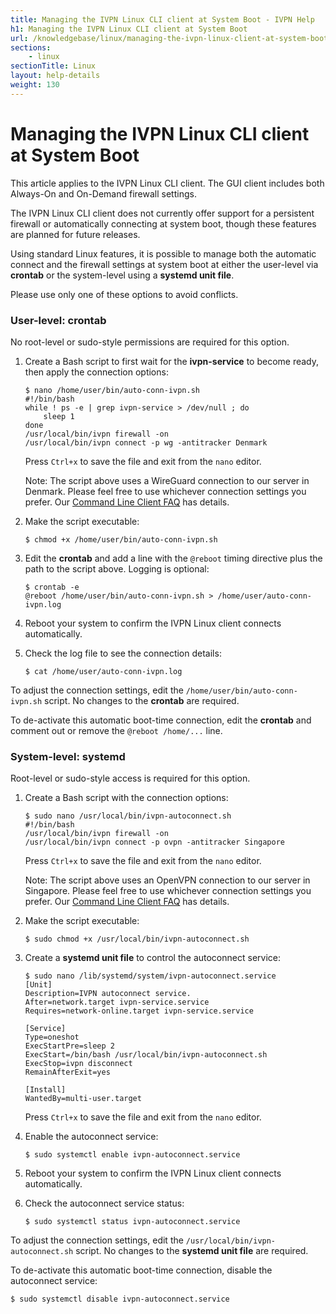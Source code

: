 ```yaml
---
title: Managing the IVPN Linux CLI client at System Boot - IVPN Help
h1: Managing the IVPN Linux CLI client at System Boot
url: /knowledgebase/linux/managing-the-ivpn-linux-client-at-system-boot/
sections:
    - linux
sectionTitle: Linux
layout: help-details
weight: 130
---
```

# Managing the IVPN Linux CLI client at System Boot

<div markdown="1" class="notice notice--warning">
This article applies to the IVPN Linux CLI client.  The GUI client includes both Always-On and On-Demand firewall settings.
</div>


The IVPN Linux CLI client does not currently offer support for a persistent firewall or automatically connecting at system boot, though these features are planned for future releases.

Using standard Linux features, it is possible to manage both the automatic connect and the firewall settings at system boot at either the user-level via **crontab** or the system-level using a **systemd unit file**.

Please use only one of these options to avoid conflicts.

### User-level: crontab

<div markdown="1" class="notice notice--info">
No root-level or sudo-style permissions are required for this option.
</div>

1.  Create a Bash script to first wait for the **ivpn-service** to become ready, then apply the connection options:

    ```
    $ nano /home/user/bin/auto-conn-ivpn.sh
    #!/bin/bash
    while ! ps -e | grep ivpn-service > /dev/null ; do
        sleep 1
    done
    /usr/local/bin/ivpn firewall -on
    /usr/local/bin/ivpn connect -p wg -antitracker Denmark
    ```

    Press `Ctrl+x` to save the file and exit from the `nano` editor.

    <div markdown="1" class="notice notice--info">
    Note: The script above uses a WireGuard connection to our server in Denmark. Please feel free to use whichever connection settings you prefer. Our <a href="/knowledgebase/general/command-line-client-faq/">Command Line Client FAQ</a> has details.
    </div>

2.  Make the script executable:

    ```
    $ chmod +x /home/user/bin/auto-conn-ivpn.sh
    ```

3.  Edit the **crontab** and add a line with the `@reboot` timing directive plus the path to the script above. Logging is optional:

    ```
    $ crontab -e
    @reboot /home/user/bin/auto-conn-ivpn.sh > /home/user/auto-conn-ivpn.log
    ```

4.  Reboot your system to confirm the IVPN Linux client connects automatically.

5.  Check the log file to see the connection details:

    ```
    $ cat /home/user/auto-conn-ivpn.log
    ```

To adjust the connection settings, edit the `/home/user/bin/auto-conn-ivpn.sh` script. No changes to the **crontab** are required.

To de-activate this automatic boot-time connection, edit the **crontab** and comment out or remove the `@reboot /home/...` line.

### System-level: systemd

<div markdown="1" class="notice notice--info">
Root-level or sudo-style access is required for this option.
</div>

1.  Create a Bash script with the connection options:

    ```
    $ sudo nano /usr/local/bin/ivpn-autoconnect.sh
    #!/bin/bash
    /usr/local/bin/ivpn firewall -on
    /usr/local/bin/ivpn connect -p ovpn -antitracker Singapore
    ```

    Press `Ctrl+x` to save the file and exit from the `nano` editor.

    <div markdown="1" class="notice notice--info">
    Note: The script above uses an OpenVPN connection to our server in Singapore. Please feel free to use whichever connection settings you prefer. Our <a href="/knowledgebase/general/command-line-client-faq/">Command Line Client FAQ</a> has details.
    </div>

2.  Make the script executable:

    ```
    $ sudo chmod +x /usr/local/bin/ivpn-autoconnect.sh
    ```

3.  Create a **systemd unit file** to control the autoconnect service:

    ```
    $ sudo nano /lib/systemd/system/ivpn-autoconnect.service
    [Unit]
    Description=IVPN autoconnect service.
    After=network.target ivpn-service.service
    Requires=network-online.target ivpn-service.service

    [Service]
    Type=oneshot
    ExecStartPre=sleep 2
    ExecStart=/bin/bash /usr/local/bin/ivpn-autoconnect.sh
    ExecStop=ivpn disconnect
    RemainAfterExit=yes

    [Install]
    WantedBy=multi-user.target
    ```

    Press `Ctrl+x` to save the file and exit from the `nano` editor.

4.  Enable the autoconnect service:

    ```
    $ sudo systemctl enable ivpn-autoconnect.service
    ```

5.  Reboot your system to confirm the IVPN Linux client connects automatically.

6.  Check the autoconnect service status:

    ```
    $ sudo systemctl status ivpn-autoconnect.service
    ```

To adjust the connection settings, edit the `/usr/local/bin/ivpn-autoconnect.sh` script. No changes to the **systemd unit file** are required.

To de-activate this automatic boot-time connection, disable the autoconnect service:

```
$ sudo systemctl disable ivpn-autoconnect.service
```
